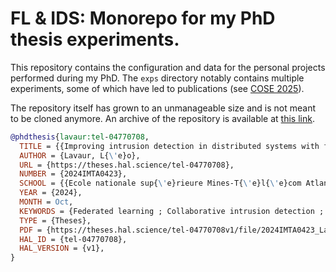 # FL & IDS: Monorepo for my PhD thesis experiments.

This repository contains the configuration and data for the personal projects performed during my PhD.
The `exps` directory notably contains multiple experiments, some of which have led to publications (see [COSE 2025](https://github.com/leolavaur/cose_2025.git)).

The repository itself has grown to an unmanageable size and is not meant to be cloned anymore.
An archive of the repository is available at [this link](http://seafile.srcd.imta.fr/f/39819a57de8f449d84b2/?dl=1).

```bibtex
@phdthesis{lavaur:tel-04770708,
  TITLE = {{Improving intrusion detection in distributed systems with federated learning}},
  AUTHOR = {Lavaur, L{\'e}o},
  URL = {https://theses.hal.science/tel-04770708},
  NUMBER = {2024IMTA0423},
  SCHOOL = {{Ecole nationale sup{\'e}rieure Mines-T{\'e}l{\'e}com Atlantique}},
  YEAR = {2024},
  MONTH = Oct,
  KEYWORDS = {Federated learning ; Collaborative intrusion detection ; Machine learning ; Cybersecurity ; Distributed systems ; Apprentissage f{\'e}d{\'e}r{\'e} ; D{\'e}tection d'intrusions collaborative ; Apprentissage automatique ; Cybers{\'e}curit{\'e} ; Syst{\`e}mes r{\'e}partis},
  TYPE = {Theses},
  PDF = {https://theses.hal.science/tel-04770708v1/file/2024IMTA0423_Lavaur-Leo.pdf},
  HAL_ID = {tel-04770708},
  HAL_VERSION = {v1},
}
```
